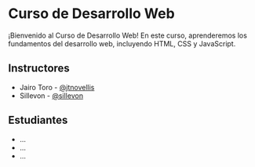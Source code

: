 # Curso de Desarrollo Web

¡Bienvenido al Curso de Desarrollo Web! En este curso, aprenderemos los fundamentos del desarrollo web, incluyendo HTML, CSS y JavaScript.

## Instructores

- Jairo Toro - [@jtnovellis](https://github.com/jtnovellis)
- Sillevon - [@sillevon](https://github.com/sillevon)

## Estudiantes

<!-- Nombre de ejemplo: Utiliza el mismo formato -->

- ...
- ...
- ...
